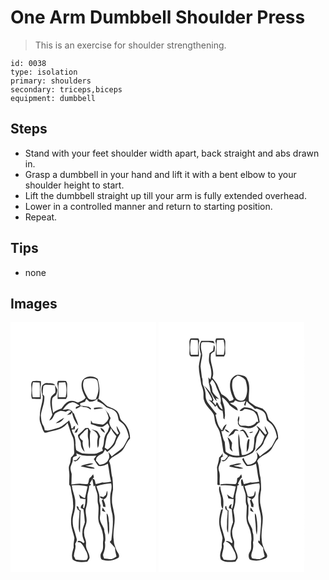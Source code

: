 # One Arm Dumbbell Shoulder Press
> This is an exercise for shoulder strengthening.

``` 
id: 0038 
type: isolation 
primary: shoulders 
secondary: triceps,biceps 
equipment: dumbbell 
``` 

## Steps

 - Stand with your feet shoulder width apart, back straight and abs drawn in.
 - Grasp a dumbbell in your hand and lift it with a bent elbow to your shoulder height to start.
 - Lift the dumbbell straight up till your arm is fully extended overhead.
 - Lower in a controlled manner and return to starting position.
 - Repeat.

## Tips

 - none

## Images

<svg width="175pt" height="400" viewBox="0 0 175 300" xmlns="http://www.w3.org/2000/svg">
  <g fill="#FFF">
    <path d="M0 0h175v300H0V0m85.93 71.03c-2.16 6.72 1.01 13.66 4.2 19.5-2.25 3.05-5.89 4.26-9.13 5.92-2.22-.9-4.44-2.02-6.89-2.11-5.96-.81-9.92 4.92-12.88 9.22-3.72.98-7.2 2.62-10.11 5.19-.91-5.76-2.15-11.69-.88-17.5.95-1.98 3.54-2.45 4.62-4.32.8-1.89 1.37-3.9 1.44-5.96-.55-1.97-1.85-3.6-2.94-5.29.2 2.96 1 6.03.29 8.96-1.98 2-4.78 3.63-5.41 6.59-1.49 6.63.72 13.19 1.97 19.64-.92 2.49-2.5 4.65-3.64 7.04 4.03-.76 4.91-5.44 6.86-8.38 2.08-1.36 4.39-2.41 6.77-3.12 2.19 0 4.3.73 6.46 1.01 1.8-1.52 4.07-2.5 6.09-.58-1.18 1.2-2.44 2.32-3.74 3.39-.32.27-.95.81-1.27 1.08 1.54-.28 3.07-.57 4.62-.81.35-.61 1.06-1.83 1.41-2.44 1.16 5.9 3.49 11.6 7.58 16.1-.81-5.08-3.7-9.48-5.12-14.38-.35-.37-1.04-1.11-1.38-1.48-.9-2.73-3.64-3.3-6.04-4.12-2.05.4-4.12.66-6.2.85 2.92-3.37 5.61-7.99 10.41-8.74 3.84-1.07 6.7 2.27 9.99 3.6-1.55.65-3.09 1.31-4.63 1.97.01.54.04 1.63.06 2.17 1.72-.84 3.43-1.71 5.16-2.54l-.56-.65c1.3.01 2.59.03 3.89.05l-.93.85c3.55-.17 6.96.52 9.68 2.9 2.78-.86-.78-2.29-1.69-3.28-3.37-.1-6.61-1.18-9.99-1.21-.15-.68-.47-2.05-.63-2.73 2-.68 4.03-1.32 6.03-2 .52-1.18 1.04-2.34 1.58-3.5 1.09 1.05 2.2 2.1 3.29 3.16 3.89.6 7.51-.79 10.17-3.64-.04 1.17-.09 2.35-.13 3.52 4.19 1.27 7.59 4.13 10.74 7.04 3.78 1.74 8.66 2.05 11.26 5.72 2.72 2.73 2.57 6.8 3.76 10.22 2 1.95 4.72 3.11 6.29 5.5 3.16 4.18 4.68 9.29 5.64 14.38-2.6 3.9-4.13 8.44-6.92 12.21-4.05 4.24-9.29 7.06-13.63 10.98-1.27-1.85-2.47-3.77-3.98-5.44.55 2.95 1.96 6.11.09 8.92-1.58 4.53-6.36 6.39-10.81 6.54-1.39-1.73-2.8-3.45-4.28-5.1.22-1.08.45-2.15.68-3.22 1.55-2.13 3.67-3.64 6.08-4.64 2.35-.82 3.07-3.36 4.27-5.28.87.95 1.74 1.89 2.62 2.84 2.78-2.4 5.6-4.79 8.03-7.54 1.77-1.88 2.07-4.55 3.16-6.79 1.21-2.94 3.19-5.48 4.48-8.37-1.27-2.9-2.73-5.73-4.43-8.4-.11 3.15 1.11 6.05 2.68 8.71-.51.4-1.53 1.2-2.05 1.6-3.18-4.19-7.84-7.58-9.12-12.94-1.06-2.38.61-4.66 1.26-6.89-.97-1.63-1.82-3.32-2.36-5.14a88.379 88.379 0 0 1-4.49-5.73c2.14 3.26 3.74 6.91 4.5 10.74-1.04 3.52-3.71 6.44-7.06 7.88-4.11-.06-8.16-1.19-12.22-1.77-.62-1.09-1.24-2.18-1.87-3.26-.13 1.53-.2 3.07-.23 4.61 1.85.54 3.71 1.07 5.55 1.66 2.48 1.17 5.25 1.82 8 1.58 2.51-.79 4.44-2.67 6.46-4.26.73 1.3 1.48 2.59 2.25 3.87-.7 2.04-1.37 4.09-2.04 6.14-2.02 2.18-3.19 4.96-4 7.79-.78 4.02-.35 8.35-2.54 12l.72 3c-3.6 1.21-6.76 4.01-10.73 3.72-4.62.01-9.28.29-13.86-.44-2.53-.99-5.01-2.19-7.23-3.74-.62-2.16-.73-4.42-1.05-6.63.26-3.04-.11-6.11-.77-9.09-1.08-3.15-3.4-5.84-3.55-9.31h3.11l.33-.39c.23-1.34.34-2.7.51-4.05-.9.64-1.79 1.29-2.68 1.95l.91.97-2.88.18c.11-3.36-1.53-6.38-2.55-9.48-2.81 2.43-5.68 4.83-8.8 6.86-4.79 2.73-10.28 3.83-15.61 5.01-1.63.39-3.32.3-4.94-.07-.17-2.06-.61-4.1-1.79-5.83-2.28-3.48-2.34-7.8-2.82-11.8.8-7.91 4.94-15.24 4.15-23.35-.48-.48-1.43-1.43-1.9-1.91-.04-2.94.11-5.88.55-8.78-.03-1.52 1.44-2.62 2.81-2.85 3.93-.22 7.84.49 11.77.37-2.55-2.68-6.47-2.11-9.8-2.46-2.36-.3-4.43 1.34-5.93 2.97-1.7 4.23-.7 8.89.69 13.06.07 7.54-3.47 14.54-3.44 22.08-.52 3.61-.61 7.35.98 10.73 1.63 3.5 1.89 7.8 4.7 10.65 3.22.07 6.14-1.64 9.29-2.07 6.9-1.02 14.11-3.65 18.21-9.64 2.27 5.79 3.52 11.94 6.41 17.47 2.03 5.65 1.02 11.78 1.63 17.64.21 2.95-2.15 4.59-3.92 6.49-.59 2.86-.49 5.89-1.77 8.59-1.42 2.81-.64 6-.39 8.98.57 5.01-.19 10.05.05 15.08 1.15 1.06 1.82 2.41 1.84 4 .72 6.38 3.03 12.51 2.74 19.01 1.03 7.16-2.8 13.79-2.37 20.91-.42 6.94 2.76 13.32 3.99 20.01-.37 3.71-1.34 7.37-.85 11.15-1.23 4.77-3.28 9.78-1.16 14.65 5.14 3.78 11.59 3.11 17.56 2.51.89-1.42 2-2.73 2.6-4.31.46-6.03-5.13-10.76-4.2-16.82.68-4.25-2.31-7.95-2.25-12.18-.8-4.29 1.37-8.27 2.43-12.3 1.99-6.75-2.46-13.77.19-20.43 1.21-3.62 1.15-7.46 1.19-11.22-.13-4.66 2.37-8.9 2.19-13.58.59-.34 1.76-1 2.34-1.33-.41-.44-1.24-1.31-1.66-1.75 1.07-1.7 2.09-3.43 3.16-5.13.58 2.84.99 5.71 1.5 8.57.42-.21 1.28-.64 1.7-.86.28 3.15 1.57 6.04 2.49 9.01 1.22 3.95.1 8.13.91 12.13 2.49 8.21-1.49 17.1 2.01 25.16 2.92 6.12 5.09 12.85 4.4 19.71-.71 3.96.57 8.11-.95 11.95-.74 2.06-2.56 3.81-2.24 6.16 0 1.99.45 4.9 2.91 5.16 6.27 2.11 13.02.68 18.63-2.56 2.21-3.26-1.13-6.09-2.32-8.95-1.46-4.12-3.56-8.17-3.41-12.66-1.41-9.56 1.89-19.06 1-28.64-.75-5.21-2.06-10.32-2.97-15.5-.35-5.32.02-10.67 1.15-15.88.05-4.82-.21-9.7-.75-14.5-1.95-6.57-1.14-13.77-4.03-20.08 2.65-4.89 8.25-6.48 12.42-9.7 6.65-3.74 7.46-12.23 12.79-17.22.13-8.05-3.4-16.27-9.79-21.28-2.39-1.79-2.49-4.98-3.47-7.55-1.71-6.04-8.62-7.69-13.71-9.87-3.9-2.67-6.79-6.66-11.16-8.67 2.54-7.89 1.49-16.28-.71-24.11-5.46-4.72-15.48-4.04-18.7 2.99m-59.43-.29c-2.65 2.37-1.15 6.19-1.42 9.26.38 3.98-.8 8.14.76 11.95 3.51.14 7.02.09 10.53.07.19-4.66-.85-9.3-.31-13.96.27-2.47.76-4.94.34-7.43-3.28-.4-6.65-.6-9.9.11m30.4-.2c-.27.97-.55 1.94-.83 2.91 1.81 6.07.31 12.38.48 18.57 3.35.01 6.7.01 10.05.04.54-1.25 1.66-2.4 1.4-3.87-.21-4.41-.13-8.83.01-13.24.25-1.62-.73-2.99-1.35-4.38-3.25-.24-6.51-.41-9.76-.03m43.11 32.3c.08.43.24 1.28.31 1.71 3.59-.7 7.24-.94 10.87-1.31-3.57-1.53-7.48-1.23-11.18-.4m-45.7 18.21c4.3.06 8.1-2.77 10.03-6.48-3.45 1.99-6.89 4.02-10.03 6.48m35.5 5.87c-2.77 2.98-5.69 5.81-8.84 8.39-.31 4.07 3.67 6.72 3.44 10.77-.01 3.72 2.01 6.97 4.6 9.49-1.15-4.42-3.33-8.66-2.19-13.37-1.6-1.49-3.92-2.79-3.84-5.3 1.26-2.63 4.14-3.95 5.64-6.44 1.41-.7 2.5-2.57 4.24-2.31.43 3.77-.69 7.82.44 11.66 1.14 3.83-.43 8.13 1.85 11.65 1.12-6.88-1.07-13.85.95-20.61-.81-1.44-1.84-2.74-2.7-4.15-1.2.08-2.39.15-3.59.22m-12.91 5.61c.9-.08 1.81-.17 2.71-.26.61-1.85 1.35-3.65 1.89-5.51-2.02 1.5-3.85 3.3-4.6 5.77m31.07-5.82c.42 2.93 3.06 4.53 5.24 6.12-.24-3.03-2.23-5.49-5.24-6.12m-10.89 1.64c4.01 1.93 9.11 5.71 7.54 10.79-.92 3.81-.62 7.72-.02 11.55 3.07-3.91.24-9.29 3.16-13.27-.94-2.5-2.16-5.04-4.14-6.89-1.99-1.19-4.34-1.55-6.54-2.18z"/>
    <path d="M88.66 68.64c4.09-1.85 8.92-2.04 13.15-.67 3.49 1.58 3.05 5.84 3.65 9.01.81 5.45-1.13 10.71-3.24 15.63-3.02.13-7.09 1.39-9.14-1.59-3.95-6.57-8.46-14.78-4.42-22.38zM26.97 72.03c2.66.11 5.31.29 7.97.42.73 5.83.48 11.7.18 17.55-2.82 0-5.63 0-8.44-.01-1.2-5.92-1.2-12.08.29-17.96zM57.99 72.47c2.6-.14 5.21-.33 7.82-.47 1.66 5.84 1.78 12.11.31 18.01-2.8-.02-5.61-.01-8.41-.01-.22-5.84-.6-11.72.28-17.53zM120.51 127.1c1.58 3.54 3.74 6.8 6.49 9.54-1.29 3.36-2.03 7.01-4.21 9.96-1.66 2.45-3.98 4.32-6.19 6.24-1.21-.83-2.42-1.66-3.62-2.49.91-4.25 1.35-8.59 2.45-12.79.93-3.87 4.49-6.44 5.08-10.46zM79.04 157.18c7.34 4.25 15.95 2.99 24.03 2.9-1.04 1.38-2.07 2.76-3.1 4.15 1.78 2.75 3.3 5.73 5.56 8.13 3.94.87 7.95-.65 11.3-2.69 1.54 7.19 1.95 14.54 3.85 21.65-3.46.6-6.94 1.57-10.45.84-2.61.85-5.25 1.61-7.94 2.18-1.06-2.44-.37-6.93-4.29-6.31.54-.47 1.62-1.42 2.15-1.9-.24-.9-.72-2.71-.97-3.61-.85 1.02-1.7 2.05-2.54 3.1-3.36 1.5-2.19 5.51-3.74 8.18-2.44 1.15-5.29.07-7.89.06-3.99-.68-7.91.5-11.87.74-.04-4.15.25-8.3.29-12.44-.73-3.03-2.09-6.16-1.1-9.3 1.05-2.85 2.58-5.64 2.47-8.76-.38-2.78 3.04-2.84 4.79-3.88-.13-.76-.41-2.28-.55-3.04m.17 8.22c-.91.08-2.73.22-3.64.3.47.33 1.4.99 1.87 1.32 3.22-.51 5.54-3.44 6.39-6.46-1.73 1.43-3.14 3.18-4.62 4.84m13.88 4.4c-3.04.79-6.33 1.11-8.91 3.07 5.5 1.34 11.08 2.85 16.77 2.91-.14-.28-.42-.85-.56-1.14-3.43-1.19-7.09-1.6-10.61-2.43 3.31-.49 6.62-1.13 9.74-2.39-2.08-.96-4.32-.56-6.43-.02zM103.18 196.66c5.68-1.81 11.59-2.96 17.55-3.3 1.33 4.27.05 8.57-.85 12.78-.82 8.41.32 16.84 2.5 24.98 1.31 10.04-.24 20.24-1.36 30.25-.65.7-1.28 1.43-1.89 2.18 2.04 2.49 4.41 4.72 6.37 7.3-.23 3.52 1.14 6.79 1.7 10.19-1.78 1.44-3.87 2.51-6.06 3.19-2.93.07-5.81-.57-8.73-.75-.71-1.87-1.95-3.95-.9-5.92 1.73-4.19 2.52-8.8 1.74-13.3 1.11-3.14.47-6.46.37-9.69-.65-2.03-1.26-4.09-1.19-6.24-1.82-5.01-6.1-9.55-5.03-15.24.81-4.36.06-8.78.68-13.15-.67-2.65-1.96-5.3-1.37-8.09.56-5.33-2.14-10.2-3.53-15.19m12.68 5.45c-.52 1.69-.95 3.42-1.36 5.15-1.05.81-2.1 1.64-3.14 2.47-.99-.21-2.98-.64-3.98-.86-.22 2.23 2.28 2.72 3.89 3.2-.59.66-1.21 1.3-1.72 2.03.73 2.36 1.47 4.73 1.54 7.24.94.19 1.88.37 2.83.54.34-3.35-1.38-6.27-2.49-9.29 4.43-1.45 5.87-6.39 4.43-10.48m-5.28 20.27l-.84 3.71c1.39.6 2.8 1.18 4.24 1.7a32.58 32.58 0 0 0-3.4-5.41m4.85 6.96c-.23 5.62 1.11 11.14 1.21 16.75.05 2.97.27 5.96.98 8.86 1.49-4.64.66-9.66.67-14.45-.83-3.71-.14-8.19-2.86-11.16zM73.63 195.73c6.33-.29 12.73-.19 18.91 1.37-.93 4.7-2.23 9.31-3.14 14.02-2.8-.98-5.13-2.76-7.27-4.75.48 1.63.98 3.25 1.49 4.87 2.14.3 4.28.66 6.42.99-.11 3.68-.36 7.44-1.71 10.91l-1.13-.36c-.13-1.62.27-3.21.35-4.82-1.86 1.06-3.69 2.73-3.1 5.11.62.25 1.87.77 2.49 1.02l.64.51c.81 5.09 1.27 10.24 1.63 15.37-1.01 4-3.22 7.75-2.84 12.02-.68 4.16.96 8.07 2.47 11.84-.32.32-.95.98-1.27 1.3-2.04-1.46-5.03-4.35-7.29-1.53.82.16 2.46.47 3.28.63 3.72 2.92 5.43 7.42 7.63 11.45 1.28 3.1 2.8 7.09-.09 9.79-4.33.15-8.67-.02-12.96-.69-.68-1.35-1.35-2.7-2.04-4.04-.15-5.04 3.15-9.71 1.48-14.75 1.03-1.71 2.32-3.61 1.92-5.71-1.3-4.97-2.65-9.93-4.22-14.82-1.01-5.03-.87-10.38.64-15.3a46.375 46.375 0 0 0 1.67-17.06c-.81-5.9-3.49-11.39-3.96-17.37m5.62 25.33c.49 1.32 1.01 2.63 1.56 3.94.5.3 1.51.91 2.01 1.22.09 4.6-.8 9.21-.83 13.83 0 4.18-.82 8.72 1.37 12.55.59-8.95.02-17.94.89-26.87-.51-.26-1.53-.79-2.04-1.05-.72-1.65-.24-4.43-2.96-3.62z"/>
  </g>
  <g fill="#333">
    <path d="M85.93 71.03c3.22-7.03 13.24-7.71 18.7-2.99 2.2 7.83 3.25 16.22.71 24.11 4.37 2.01 7.26 6 11.16 8.67 5.09 2.18 12 3.83 13.71 9.87.98 2.57 1.08 5.76 3.47 7.55 6.39 5.01 9.92 13.23 9.79 21.28-5.33 4.99-6.14 13.48-12.79 17.22-4.17 3.22-9.77 4.81-12.42 9.7 2.89 6.31 2.08 13.51 4.03 20.08.54 4.8.8 9.68.75 14.5-1.13 5.21-1.5 10.56-1.15 15.88.91 5.18 2.22 10.29 2.97 15.5.89 9.58-2.41 19.08-1 28.64-.15 4.49 1.95 8.54 3.41 12.66 1.19 2.86 4.53 5.69 2.32 8.95-5.61 3.24-12.36 4.67-18.63 2.56-2.46-.26-2.91-3.17-2.91-5.16-.32-2.35 1.5-4.1 2.24-6.16 1.52-3.84.24-7.99.95-11.95.69-6.86-1.48-13.59-4.4-19.71-3.5-8.06.48-16.95-2.01-25.16-.81-4 .31-8.18-.91-12.13-.92-2.97-2.21-5.86-2.49-9.01-.42.22-1.28.65-1.7.86-.51-2.86-.92-5.73-1.5-8.57-1.07 1.7-2.09 3.43-3.16 5.13.42.44 1.25 1.31 1.66 1.75-.58.33-1.75.99-2.34 1.33.18 4.68-2.32 8.92-2.19 13.58-.04 3.76.02 7.6-1.19 11.22-2.65 6.66 1.8 13.68-.19 20.43-1.06 4.03-3.23 8.01-2.43 12.3-.06 4.23 2.93 7.93 2.25 12.18-.93 6.06 4.66 10.79 4.2 16.82-.6 1.58-1.71 2.89-2.6 4.31-5.97.6-12.42 1.27-17.56-2.51-2.12-4.87-.07-9.88 1.16-14.65-.49-3.78.48-7.44.85-11.15-1.23-6.69-4.41-13.07-3.99-20.01-.43-7.12 3.4-13.75 2.37-20.91.29-6.5-2.02-12.63-2.74-19.01-.02-1.59-.69-2.94-1.84-4-.24-5.03.52-10.07-.05-15.08-.25-2.98-1.03-6.17.39-8.98 1.28-2.7 1.18-5.73 1.77-8.59 1.77-1.9 4.13-3.54 3.92-6.49-.61-5.86.4-11.99-1.63-17.64-2.89-5.53-4.14-11.68-6.41-17.47-4.1 5.99-11.31 8.62-18.21 9.64-3.15.43-6.07 2.14-9.29 2.07-2.81-2.85-3.07-7.15-4.7-10.65-1.59-3.38-1.5-7.12-.98-10.73-.03-7.54 3.51-14.54 3.44-22.08-1.39-4.17-2.39-8.83-.69-13.06 1.5-1.63 3.57-3.27 5.93-2.97 3.33.35 7.25-.22 9.8 2.46-3.93.12-7.84-.59-11.77-.37-1.37.23-2.84 1.33-2.81 2.85-.44 2.9-.59 5.84-.55 8.78.47.48 1.42 1.43 1.9 1.91.79 8.11-3.35 15.44-4.15 23.35.48 4 .54 8.32 2.82 11.8 1.18 1.73 1.62 3.77 1.79 5.83 1.62.37 3.31.46 4.94.07 5.33-1.18 10.82-2.28 15.61-5.01 3.12-2.03 5.99-4.43 8.8-6.86 1.02 3.1 2.66 6.12 2.55 9.48l2.88-.18-.91-.97c.89-.66 1.78-1.31 2.68-1.95-.17 1.35-.28 2.71-.51 4.05l-.33.39h-3.11c.15 3.47 2.47 6.16 3.55 9.31.66 2.98 1.03 6.05.77 9.09.32 2.21.43 4.47 1.05 6.63 2.22 1.55 4.7 2.75 7.23 3.74 4.58.73 9.24.45 13.86.44 3.97.29 7.13-2.51 10.73-3.72l-.72-3c2.19-3.65 1.76-7.98 2.54-12 .81-2.83 1.98-5.61 4-7.79.67-2.05 1.34-4.1 2.04-6.14-.77-1.28-1.52-2.57-2.25-3.87-2.02 1.59-3.95 3.47-6.46 4.26-2.75.24-5.52-.41-8-1.58-1.84-.59-3.7-1.12-5.55-1.66.03-1.54.1-3.08.23-4.61.63 1.08 1.25 2.17 1.87 3.26 4.06.58 8.11 1.71 12.22 1.77 3.35-1.44 6.02-4.36 7.06-7.88-.76-3.83-2.36-7.48-4.5-10.74 1.42 1.97 2.91 3.88 4.49 5.73.54 1.82 1.39 3.51 2.36 5.14-.65 2.23-2.32 4.51-1.26 6.89 1.28 5.36 5.94 8.75 9.12 12.94.52-.4 1.54-1.2 2.05-1.6-1.57-2.66-2.79-5.56-2.68-8.71 1.7 2.67 3.16 5.5 4.43 8.4-1.29 2.89-3.27 5.43-4.48 8.37-1.09 2.24-1.39 4.91-3.16 6.79-2.43 2.75-5.25 5.14-8.03 7.54-.88-.95-1.75-1.89-2.62-2.84-1.2 1.92-1.92 4.46-4.27 5.28-2.41 1-4.53 2.51-6.08 4.64-.23 1.07-.46 2.14-.68 3.22 1.48 1.65 2.89 3.37 4.28 5.1 4.45-.15 9.23-2.01 10.81-6.54 1.87-2.81.46-5.97-.09-8.92 1.51 1.67 2.71 3.59 3.98 5.44 4.34-3.92 9.58-6.74 13.63-10.98 2.79-3.77 4.32-8.31 6.92-12.21-.96-5.09-2.48-10.2-5.64-14.38-1.57-2.39-4.29-3.55-6.29-5.5-1.19-3.42-1.04-7.49-3.76-10.22-2.6-3.67-7.48-3.98-11.26-5.72-3.15-2.91-6.55-5.77-10.74-7.04.04-1.17.09-2.35.13-3.52-2.66 2.85-6.28 4.24-10.17 3.64-1.09-1.06-2.2-2.11-3.29-3.16-.54 1.16-1.06 2.32-1.58 3.5-2 .68-4.03 1.32-6.03 2 .16.68.48 2.05.63 2.73 3.38.03 6.62 1.11 9.99 1.21.91.99 4.47 2.42 1.69 3.28-2.72-2.38-6.13-3.07-9.68-2.9l.93-.85c-1.3-.02-2.59-.04-3.89-.05l.56.65c-1.73.83-3.44 1.7-5.16 2.54-.02-.54-.05-1.63-.06-2.17 1.54-.66 3.08-1.32 4.63-1.97-3.29-1.33-6.15-4.67-9.99-3.6-4.8.75-7.49 5.37-10.41 8.74 2.08-.19 4.15-.45 6.2-.85 2.4.82 5.14 1.39 6.04 4.12.34.37 1.03 1.11 1.38 1.48 1.42 4.9 4.31 9.3 5.12 14.38-4.09-4.5-6.42-10.2-7.58-16.1-.35.61-1.06 1.83-1.41 2.44-1.55.24-3.08.53-4.62.81.32-.27.95-.81 1.27-1.08 1.3-1.07 2.56-2.19 3.74-3.39-2.02-1.92-4.29-.94-6.09.58-2.16-.28-4.27-1.01-6.46-1.01-2.38.71-4.69 1.76-6.77 3.12-1.95 2.94-2.83 7.62-6.86 8.38 1.14-2.39 2.72-4.55 3.64-7.04-1.25-6.45-3.46-13.01-1.97-19.64.63-2.96 3.43-4.59 5.41-6.59.71-2.93-.09-6-.29-8.96 1.09 1.69 2.39 3.32 2.94 5.29-.07 2.06-.64 4.07-1.44 5.96-1.08 1.87-3.67 2.34-4.62 4.32-1.27 5.81-.03 11.74.88 17.5 2.91-2.57 6.39-4.21 10.11-5.19 2.96-4.3 6.92-10.03 12.88-9.22 2.45.09 4.67 1.21 6.89 2.11 3.24-1.66 6.88-2.87 9.13-5.92-3.19-5.84-6.36-12.78-4.2-19.5m2.73-2.39c-4.04 7.6.47 15.81 4.42 22.38 2.05 2.98 6.12 1.72 9.14 1.59 2.11-4.92 4.05-10.18 3.24-15.63-.6-3.17-.16-7.43-3.65-9.01-4.23-1.37-9.06-1.18-13.15.67m31.85 58.46c-.59 4.02-4.15 6.59-5.08 10.46-1.1 4.2-1.54 8.54-2.45 12.79 1.2.83 2.41 1.66 3.62 2.49 2.21-1.92 4.53-3.79 6.19-6.24 2.18-2.95 2.92-6.6 4.21-9.96-2.75-2.74-4.91-6-6.49-9.54m-41.47 30.08c.14.76.42 2.28.55 3.04-1.75 1.04-5.17 1.1-4.79 3.88.11 3.12-1.42 5.91-2.47 8.76-.99 3.14.37 6.27 1.1 9.3-.04 4.14-.33 8.29-.29 12.44 3.96-.24 7.88-1.42 11.87-.74 2.6.01 5.45 1.09 7.89-.06 1.55-2.67.38-6.68 3.74-8.18.84-1.05 1.69-2.08 2.54-3.1.25.9.73 2.71.97 3.61-.53.48-1.61 1.43-2.15 1.9 3.92-.62 3.23 3.87 4.29 6.31 2.69-.57 5.33-1.33 7.94-2.18 3.51.73 6.99-.24 10.45-.84-1.9-7.11-2.31-14.46-3.85-21.65-3.35 2.04-7.36 3.56-11.3 2.69-2.26-2.4-3.78-5.38-5.56-8.13 1.03-1.39 2.06-2.77 3.1-4.15-8.08.09-16.69 1.35-24.03-2.9m24.14 39.48c1.39 4.99 4.09 9.86 3.53 15.19-.59 2.79.7 5.44 1.37 8.09-.62 4.37.13 8.79-.68 13.15-1.07 5.69 3.21 10.23 5.03 15.24-.07 2.15.54 4.21 1.19 6.24.1 3.23.74 6.55-.37 9.69.78 4.5-.01 9.11-1.74 13.3-1.05 1.97.19 4.05.9 5.92 2.92.18 5.8.82 8.73.75 2.19-.68 4.28-1.75 6.06-3.19-.56-3.4-1.93-6.67-1.7-10.19-1.96-2.58-4.33-4.81-6.37-7.3.61-.75 1.24-1.48 1.89-2.18 1.12-10.01 2.67-20.21 1.36-30.25-2.18-8.14-3.32-16.57-2.5-24.98.9-4.21 2.18-8.51.85-12.78-5.96.34-11.87 1.49-17.55 3.3m-29.55-.93c.47 5.98 3.15 11.47 3.96 17.37.51 5.72-.06 11.55-1.67 17.06-1.51 4.92-1.65 10.27-.64 15.3 1.57 4.89 2.92 9.85 4.22 14.82.4 2.1-.89 4-1.92 5.71 1.67 5.04-1.63 9.71-1.48 14.75.69 1.34 1.36 2.69 2.04 4.04 4.29.67 8.63.84 12.96.69 2.89-2.7 1.37-6.69.09-9.79-2.2-4.03-3.91-8.53-7.63-11.45-.82-.16-2.46-.47-3.28-.63 2.26-2.82 5.25.07 7.29 1.53.32-.32.95-.98 1.27-1.3-1.51-3.77-3.15-7.68-2.47-11.84-.38-4.27 1.83-8.02 2.84-12.02-.36-5.13-.82-10.28-1.63-15.37l-.64-.51c-.62-.25-1.87-.77-2.49-1.02-.59-2.38 1.24-4.05 3.1-5.11-.08 1.61-.48 3.2-.35 4.82l1.13.36c1.35-3.47 1.6-7.23 1.71-10.91-2.14-.33-4.28-.69-6.42-.99-.51-1.62-1.01-3.24-1.49-4.87 2.14 1.99 4.47 3.77 7.27 4.75.91-4.71 2.21-9.32 3.14-14.02-6.18-1.56-12.58-1.66-18.91-1.37z"/>
    <path d="M26.5 70.74c3.25-.71 6.62-.51 9.9-.11.42 2.49-.07 4.96-.34 7.43-.54 4.66.5 9.3.31 13.96-3.51.02-7.02.07-10.53-.07-1.56-3.81-.38-7.97-.76-11.95.27-3.07-1.23-6.89 1.42-9.26m.47 1.29c-1.49 5.88-1.49 12.04-.29 17.96 2.81.01 5.62.01 8.44.01.3-5.85.55-11.72-.18-17.55-2.66-.13-5.31-.31-7.97-.42zM56.9 70.54c3.25-.38 6.51-.21 9.76.03.62 1.39 1.6 2.76 1.35 4.38-.14 4.41-.22 8.83-.01 13.24.26 1.47-.86 2.62-1.4 3.87-3.35-.03-6.7-.03-10.05-.04-.17-6.19 1.33-12.5-.48-18.57.28-.97.56-1.94.83-2.91m1.09 1.93c-.88 5.81-.5 11.69-.28 17.53 2.8 0 5.61-.01 8.41.01 1.47-5.9 1.35-12.17-.31-18.01-2.61.14-5.22.33-7.82.47zM100.01 102.84c3.7-.83 7.61-1.13 11.18.4-3.63.37-7.28.61-10.87 1.31-.07-.43-.23-1.28-.31-1.71zM54.31 121.05c3.14-2.46 6.58-4.49 10.03-6.48-1.93 3.71-5.73 6.54-10.03 6.48zM89.81 126.92c1.2-.07 2.39-.14 3.59-.22.86 1.41 1.89 2.71 2.7 4.15-2.02 6.76.17 13.73-.95 20.61-2.28-3.52-.71-7.82-1.85-11.65-1.13-3.84-.01-7.89-.44-11.66-1.74-.26-2.83 1.61-4.24 2.31-1.5 2.49-4.38 3.81-5.64 6.44-.08 2.51 2.24 3.81 3.84 5.3-1.14 4.71 1.04 8.95 2.19 13.37-2.59-2.52-4.61-5.77-4.6-9.49.23-4.05-3.75-6.7-3.44-10.77 3.15-2.58 6.07-5.41 8.84-8.39zM76.9 132.53c.75-2.47 2.58-4.27 4.6-5.77-.54 1.86-1.28 3.66-1.89 5.51-.9.09-1.81.18-2.71.26zM107.97 126.71c3.01.63 5 3.09 5.24 6.12-2.18-1.59-4.82-3.19-5.24-6.12zM97.08 128.35c2.2.63 4.55.99 6.54 2.18 1.98 1.85 3.2 4.39 4.14 6.89-2.92 3.98-.09 9.36-3.16 13.27-.6-3.83-.9-7.74.02-11.55 1.57-5.08-3.53-8.86-7.54-10.79zM79.21 165.4c1.48-1.66 2.89-3.41 4.62-4.84-.85 3.02-3.17 5.95-6.39 6.46-.47-.33-1.4-.99-1.87-1.32.91-.08 2.73-.22 3.64-.3zM93.09 169.8c2.11-.54 4.35-.94 6.43.02-3.12 1.26-6.43 1.9-9.74 2.39 3.52.83 7.18 1.24 10.61 2.43.14.29.42.86.56 1.14-5.69-.06-11.27-1.57-16.77-2.91 2.58-1.96 5.87-2.28 8.91-3.07zM115.86 202.11c1.44 4.09 0 9.03-4.43 10.48 1.11 3.02 2.83 5.94 2.49 9.29-.95-.17-1.89-.35-2.83-.54-.07-2.51-.81-4.88-1.54-7.24.51-.73 1.13-1.37 1.72-2.03-1.61-.48-4.11-.97-3.89-3.2 1 .22 2.99.65 3.98.86 1.04-.83 2.09-1.66 3.14-2.47.41-1.73.84-3.46 1.36-5.15zM79.25 221.06c2.72-.81 2.24 1.97 2.96 3.62.51.26 1.53.79 2.04 1.05-.87 8.93-.3 17.92-.89 26.87-2.19-3.83-1.37-8.37-1.37-12.55.03-4.62.92-9.23.83-13.83-.5-.31-1.51-.92-2.01-1.22-.55-1.31-1.07-2.62-1.56-3.94zM110.58 222.38a32.58 32.58 0 0 1 3.4 5.41c-1.44-.52-2.85-1.1-4.24-1.7l.84-3.71zM115.43 229.34c2.72 2.97 2.03 7.45 2.86 11.16-.01 4.79.82 9.81-.67 14.45-.71-2.9-.93-5.89-.98-8.86-.1-5.61-1.44-11.13-1.21-16.75z"/>
  </g>
</svg>

<svg width="175pt" height="400" viewBox="0 0 175 300" xmlns="http://www.w3.org/2000/svg">
  <g fill="#FFF">
    <path d="M0 0h175v300H0V0m38.26 19.58c-.6 1.37-1.53 2.71-1.27 4.29.15 4.76.19 9.53.01 14.3.06 1.44 1.28 3.17 2.93 2.86 2.82.11 5.63.01 8.44-.09.14-6.19-1.45-12.51.47-18.56-.31-.95-.63-1.9-.95-2.85-3.21-.33-6.42-.18-9.63.05m30.63-.01c-.26.97-.53 1.95-.79 2.93 1.92 6.05.24 12.35.47 18.52 3.32.01 6.64.01 9.96.05.51-.96 1.08-1.9 1.46-2.92-.19-4.71-.18-9.43.02-14.14.27-1.66-.76-3.03-1.42-4.44-3.23-.22-6.47-.37-9.7 0M51.28 22.4c-3.18 4.77-2.21 10.57-.53 15.67-.54 5.04-2.18 9.91-2.5 14.98-.05 7.23 1.94 14.23 2.9 21.34.92 2.9 2.18 5.73 2.46 8.8.63 3.7-.44 7.6 1.14 11.13 1.93 6.74 8.49 10.55 11.5 16.66.93 3.26.84 6.72 1.96 9.93 1.37 4.18 4.56 7.55 5.37 11.94 2.15 6.85 2.83 13.97 3.89 21.03.16 3.1 3.11 4.71 5.53 5.99-.03.36-.1 1.06-.14 1.42-1.2 1.38-2.38 2.78-3.58 4.16-.93.07-2.78.19-3.71.26 2.91 3.15 6.53-1.16 7.85-3.83.56-.39 1.14-.77 1.72-1.14 9.13 3.53 19.43.86 27.54-4.01 1.28-1.37 2.22-3.01 3.26-4.56-.24-3.79.97-7.44 1.29-11.18 0-4.3 3.17-7.59 4.09-11.66 1.74 2.55 3.54 5.07 5.7 7.29-1.29 3.38-2.01 7.06-4.22 10.01-2.02 3.03-5.62 4.88-6.52 8.64 3.34-2.8 7.13-5.49 9.27-9.37 1.32-4.68 4.06-8.72 6.21-13.01-1.26-2.86-2.75-5.64-4.39-8.3-.1 3.12 1.14 6 2.69 8.64-.52.41-1.56 1.25-2.08 1.66-3.47-3.67-6.14-8.4-10.71-10.81.82 1.48 1.71 2.93 2.64 4.35-1.07 3.68-4.03 6.46-4.98 10.16-.32 4.84-.19 9.91-1.72 14.53-3.28 3.71-8.24 6.37-13.27 6.33-.82-2.36-.48-4.95-1.24-7.33-1.88-6.03-.63-12.52-2.86-18.49-.71 8.83.15 17.67 1.15 26.46-5.96.5-12.14-.98-16.66-5.03-.39-3.82-.52-7.68-1.02-11.48-2.4-3.94-2.86-8.57-4.01-12.94.56.04 1.67.11 2.23.14 1.41-2.74 2.96-5.42 4.14-8.27-2.86.84-4.04 3.67-5.29 6.08l1.46.57c-1.23-.01-2.46-.03-3.69-.05l.92-.35c-4.5-4.73-5.29-11.44-6.84-17.49l1.49-1.29c-3.55-3.67-6.34-7.95-9.54-11.9-2.37-2.81-3.91-6.38-3.75-10.1.06-3.96-1.08-7.78-2.44-11.46-2.03-3.16-.49-7.06-2.07-10.37-.39-4.39-1.23-8.73-1.64-13.12.14-4.49 1.57-8.81 2.05-13.24-.05-4-2.05-7.77-1.5-11.82.07-1.5.05-4.21 2.19-4.12 4.81-.16 9.87-.42 14.31 1.74-.57-1.02-1.13-2.05-1.7-3.08-4.78-.21-9.57-.45-14.35-.11m15.05 4.94c-.44 2.16-.58 4.36-.95 6.52-1.31 1.26-2.86 2.23-4.3 3.32-.61 4.22-1.41 8.69.12 12.81 1.87 6.06 3.26 12.68.69 18.76-.54-.62-1.62-1.86-2.15-2.48.12 2.09.3 4.17.45 6.25 1.22 3.87 1.55 7.95 2.44 11.91 2.57 3.28 3.73 7.64 7.21 10.17l-1.2-3.48c1 .26 2.98.78 3.97 1.04-2.79-2.74-6.24-5.02-7.92-8.68-.49-3.61-.72-7.48-3.16-10.42.9-1.39 1.72-2.82 2.61-4.2 2.8 2.61 4.35 6.14 5.41 9.75 2.55 5.82 6.17 11.89 4.72 18.51 1.18 2.44 1.98 5.03 2.49 7.69-3.16-1.56-4.59-4.78-5.91-7.83l-1.33-1.01c-.35 1.31-.72 2.62-1.14 3.91-.94-1.8-2.21-3.38-3.75-4.69.27-.38.81-1.12 1.08-1.49l.16-.61c-.98-3.55-2.56-6.93-4.72-9.91-2.01-2.51-4.19-4.88-6.58-7.03 3.3 5.28 6.97 10.38 9.51 16.1-.16.73-.36 1.45-.61 2.16-.87-.39-2.6-1.16-3.46-1.55 2.51 2.9 5.73 5.15 7.73 8.49.73-.6 1.46-1.21 2.18-1.83.88 3.27 3.33 6.08 6.78 6.64.65 3.04 1.07 6.13 1 9.25.49.43.97.86 1.47 1.3.01-.74.03-1.47.05-2.21.92-2.71.17-5.52.09-8.29.38-5.66-3.17-10.56-3.2-16.22 3.92 2.3 6.72 5.83 9.16 9.57 3.03 2.27 6.05 5.23 9.7 6.3-.17-5.19-6.39-5.82-9.32-9.03 1.46-.25 2.93-.48 4.4-.7.65-.78 1.31-1.56 1.97-2.33 3.72 2.49 8.18 2 12.21.58-.09 1.84-3.33 5.15-.14 5.68.67-1.74 1.06-3.58 1.52-5.38 2.74 3.61 6.85 5.76 9.8 9.18.62-.06 1.87-.19 2.49-.26 2.77 1.24 6.09 1.68 8.21 4.03 3.03 2.56 2.73 6.83 3.96 10.28 1.99 1.95 4.72 3.12 6.29 5.51 3.16 4.18 4.71 9.28 5.65 14.36-2.4 3.78-4.03 7.99-6.48 11.74-4.03 4.58-9.58 7.42-14.06 11.51-1.28-1.85-2.51-3.73-4.01-5.4.58 2.92 2.02 6.05.13 8.83-1.57 4.59-6.42 6.45-10.91 6.6-2.17-2.39-3.85-5.11-4.71-8.23-.42.35-1.27 1.04-1.7 1.39 1.24 3.01 3.22 5.72 5.3 8.2 4 .68 7.91-.72 11.3-2.75 1.51 7.19 1.93 14.55 3.84 21.67-3.47.59-6.96 1.58-10.5.86-2.63.86-5.29 1.61-8.02 2.11-.53-2.04-1.03-4.1-1.72-6.09-.35.23-1.03.68-1.37.91-.73 2.5.32 5.1.59 7.61.44-.2 1.32-.61 1.76-.82.32 4.55 3.13 8.51 3.1 13.11.07 3.71-.46 7.62 1.18 11.09.38 7.55-1.86 15.52 1.39 22.71 2.82 5.89 4.76 12.41 4.17 19-.82 4.53.87 9.57-1.78 13.71-1.83 2.62-2.05 6.42-.12 9.05 6.56 2.67 14.13 1.56 20.17-1.94 2.42-3.62-1.74-6.58-2.7-9.87-1.24-3.9-3.36-7.63-3.06-11.86-1.27-9.33 1.75-18.58 1.1-27.93-.71-5.42-2.08-10.73-3.05-16.1-.33-5.32 0-10.66 1.18-15.85.02-4.85-.23-9.75-.76-14.56-2-6.55-1.11-13.73-4.03-20 3.93-6.87 13.24-7.87 17.41-14.56 2.52-4.22 4.28-8.92 7.82-12.44.06-8.02-3.4-16.24-9.81-21.21-2.56-1.96-2.52-5.46-3.69-8.21-.86-2.69-3.2-4.43-5.1-6.37-2.9-.82-5.69-2-8.55-2.94-2.51-2.16-5.59-3.57-7.93-5.93-1.16-8.61 2.56-17.8-1.88-25.92-1.11-4.28-5.65-5.19-9.41-5.64-4.29-1.35-7.9 2.48-10.19 5.62-2.98 7.65-.17 15.96 3.09 23.04-.69 2.18-3.02 2.35-4.91 2.83-2.28-3.79-5.79-6.46-9.69-8.43-1.61-3.19-3.11-6.43-4.28-9.81-1.2-3.83-4.26-6.63-6.64-9.74 3.53-8.82-3.35-17.71-1.86-26.73-.32-2.86 2.65-3.79 4.53-5.12.22-2.53 1.01-5.42-.82-7.58m30.92 78.76c2.48 1.33 4.1-.54 5.8-2.01 3.59.06 7.13 1.06 10.39 2.5 4.39 2.79 5.78 8.31 6.11 13.19-.47-.14-1.41-.41-1.88-.55-2.57 4.16-7.84 6.27-12.58 5.06-2.74-.9-6.94 1.28-8.46-2.03-1.76-3.12 1.78-6.73-.6-9.74-.44 2.19-1.71 4.48-.81 6.73-.02.68-.06 2.04-.07 2.72.95 1.2 1.44 3.2 3.21 3.41 2.87.53 5.71 1.23 8.58 1.76 4.63.54 9-1.77 11.72-5.43.9-.54 1.79-1.08 2.68-1.62-.46-4.24-1.57-8.36-3-12.36-2.49-1.44-4.91-3-7.38-4.48-2.67-.61-5.41-1.02-8.15-1.19-2.24.68-4.09 2.26-5.56 4.04m-18.06 22.39c1.27 2.24 3.49 3.77 6.06 3.96-1.67-1.76-3.38-3.94-6.06-3.96m11.39-.06c-2.45 2.83-5.21 5.46-7.05 8.76 2.16-.97 4.2-2.17 6.27-3.31.76-1.25 1.52-2.5 2.29-3.74.97.07 2.91.22 3.88.3-1.16-2.04-3.35-2.08-5.39-2.01m6.37 2.21c1.43-.02 2.85-.04 4.28-.09 2.19 2.31 3.48 5.22 4.99 7.97.51-.12 1.53-.35 2.03-.47-2.34-3.22-3.12-8.07-7.3-9.51-1.44.47-2.71 1.33-4 2.1m11.63 1.46c1.81 1.43 3.5.83 4.86-.83-1.63.21-3.25.49-4.86.83m-25.87 5.93c1.03 3.99 2.84 7.8 2.6 12.05-.26 2.48 2.02 3.91 3.57 5.44-.41-1.53-.88-3.04-1.38-4.55.2-2.06.41-4.11.68-6.15-1.41-2.57-2.85-5.27-5.47-6.79m24.89 2.22c-2.39 4.82-1.59 10.33-2.03 15.51 3.9-4.13 2.46-9.99 3.67-15.04-.41-.12-1.23-.35-1.64-.47m-35 22.17c-.24 3.99-1.46 7.74-2.55 11.52.72 6.93.55 13.86.46 20.81l.59.43c.43.07 1.27.21 1.69.28l.84.01c-1.34-5.78.97-11.83-1.32-17.42-1.93-5.46 3.83-9.94 2.2-15.37 1.5-.96 3.04-1.86 4.59-2.74-.56.24-1.69.71-2.25.94 0-.99 0-2.97.01-3.97-.8 2.29-2.7 3.78-4.26 5.51m16.49 8.35c-1.48.56-3.83.27-4.21 2.26 2.7.89 5.54 1.24 8.32 1.83 2.78.51 5.7 1.45 8.46.26-3.87-1.38-7.93-2-11.91-2.93 3.29-.5 6.58-1.12 9.69-2.34-3.41-1.5-6.95.37-10.35.92m7.59 15.09c-.56.31-1.68.94-2.23 1.25-.66 2.36.01 5.6-2.26 7.2-6.06-.15-12.15-1.26-18.13.34l.26 1.16c6.11-.57 12.27-.14 18.25 1.25-.93 4.72-2.24 9.35-3.16 14.08-2.78-.96-5.1-2.72-7.25-4.68.48 1.6.99 3.19 1.51 4.78 2.14.28 4.26.65 6.39.98-.14 3.87-.34 7.86-1.99 11.44-1.87-1.43-.54-3.76-.39-5.62-2.09.94-3.75 2.69-3.29 5.16 1.11.39 2.23.75 3.36 1.07.37 5.25 1.22 10.46 1.51 15.72-2.44 6.46-4.49 13.84-1.63 20.53.35 1.47 1.8 3.22.35 4.6-2.42-1.15-4.83-3.82-7.63-2.07 6.28 1.64 8.44 8.09 11.13 13.23.93 2.84 2.71 6.82-.42 8.96-4.3.72-8.68.12-12.97-.46-.66-1.35-1.32-2.69-2-4.02-.21-5.06 3.2-9.74 1.44-14.79 1.08-1.7 2.39-3.62 1.94-5.75-1.3-4.92-2.62-9.84-4.2-14.68-1.89-7.18.44-14.33 1.94-21.31-.85.24-2.55.7-3.4.94h1.2c-2.14 7.06-3.28 14.68-1.39 21.94.85 3.98 2.42 7.8 3.08 11.82-.33 3.72-1.36 7.38-.85 11.16-1.18 4.79-3.31 9.79-1.15 14.67 5.13 3.76 11.55 3.07 17.5 2.5.88-1.36 1.9-2.63 2.58-4.1.44-4.49-2.46-8.23-3.73-12.33-1.35-2.88.42-6.12-.79-9.02-1.4-3.7-2.25-7.66-1.98-11.63.72-3.78 2.52-7.28 3.02-11.1.12-4.51-.78-8.96-1.56-13.37 1.53-4.74 2.69-9.63 2.43-14.65-.38-5.07 2.33-9.67 2.24-14.72.78-.42 1.55-.83 2.33-1.25-.41-.4-1.23-1.21-1.64-1.62 1.62-2.52 2.42-5.69 4.91-7.55-.21-.86-.64-2.57-.85-3.42a90.87 90.87 0 0 0-2.48 3.36M73.1 197.15c-1.64 3.57.43 7.71 1.07 11.4 1.65 5.09-.68 11.14 2.81 15.59.94-2.97.75-6.11.73-9.18-.18-6.19-3.42-11.78-3.76-17.95-.22.03-.64.1-.85.14m7.65 27.83c.52.31 1.56.93 2.07 1.24.13 4.58-.82 9.17-.74 13.77.21 4.2-1 8.73 1.26 12.59.49-8.96.26-17.94.57-26.91-.46-.23-1.36-.7-1.81-.94-.37-1.46-.71-2.92-1.02-4.39-2.22 1.08-1.07 2.97-.33 4.64z"/>
    <path d="M38.94 21.03c2.67.1 5.34.28 8.02.41.69 5.83.48 11.72.19 17.56-2.82-.01-5.64-.01-8.46.03-1.32-5.93-1.16-12.1.25-18zM69.93 21.46c2.63-.15 5.27-.33 7.9-.46 1.68 5.86 1.76 12.14.31 18.05-2.82-.07-5.64-.06-8.46-.05-.19-5.85-.51-11.72.25-17.54zM88.72 70.13c.91-2.96 3.72-4.63 6.14-6.24 3.52.96 7.18 2.43 9.31 5.57 2.06 6.05 2.93 12.75.94 18.95-.71 1.9-1.45 4.02-3.33 5.08-2.3 1.2-5.17.67-7.28-.68-3.18-2.41-3.98-6.55-5.14-10.13-1.33-4.04-1.48-8.4-.64-12.55zM103.15 196.65c5.69-1.82 11.59-2.99 17.56-3.32 1.57 4.59-.19 9.16-.94 13.69-.24 6.88-.12 13.86 1.85 20.52 3.13 11.69-.31 23.76-.19 35.57l-1.61-1.48c-.08.57-.25 1.73-.33 2.31 1.94 2.35 4.17 4.47 6.03 6.9-.22 3.53 1.1 6.81 1.77 10.2-1.85 1.4-3.93 2.54-6.15 3.23-3.07.12-6.14-.41-9.11-1.16-2.44-4.08 1.05-8.04 1.29-12.17.4-2.22.16-4.47-.08-6.68 1.07-3.15.44-6.46.35-9.69-.65-2.03-1.26-4.1-1.18-6.26-1.84-4.98-6.09-9.52-5.03-15.2.81-4.35.03-8.77.67-13.12-1.14-3.45-2.08-7.01-1.16-10.64 1.15 1.37 2.6 2.36 4.37 2.72-.58.68-1.19 1.32-1.7 2.05.75 2.35 1.47 4.71 1.54 7.21.85.2 1.71.39 2.57.59l.21-3.49c-.94-1.91-1.75-3.87-2.48-5.86 4.36-1.39 5.96-6.3 4.39-10.33-.48 1.72-.88 3.46-1.26 5.21-2.14 2.34-4.9 2.19-7.67 1.2-.96-4.08-2.43-8.02-3.71-12m7.09 25.73c-.05.89-.13 2.67-.18 3.56 1.14.92 2.55 1.37 3.89 1.89-.92-2.02-2.1-3.92-3.71-5.45m5.2 7.02c-.21 5.6 1.13 11.1 1.21 16.69.04 3.03.26 6.08 1.13 9 1.22-6.76.76-13.79-.31-20.55-.4-1.8-.26-3.97-2.03-5.14z"/>
  </g>
  <g fill="#333">
    <path d="M38.26 19.58c3.21-.23 6.42-.38 9.63-.05.32.95.64 1.9.95 2.85-1.92 6.05-.33 12.37-.47 18.56-2.81.1-5.62.2-8.44.09-1.65.31-2.87-1.42-2.93-2.86.18-4.77.14-9.54-.01-14.3-.26-1.58.67-2.92 1.27-4.29m.68 1.45c-1.41 5.9-1.57 12.07-.25 18 2.82-.04 5.64-.04 8.46-.03.29-5.84.5-11.73-.19-17.56-2.68-.13-5.35-.31-8.02-.41zM68.89 19.57c3.23-.37 6.47-.22 9.7 0 .66 1.41 1.69 2.78 1.42 4.44-.2 4.71-.21 9.43-.02 14.14-.38 1.02-.95 1.96-1.46 2.92-3.32-.04-6.64-.04-9.96-.05-.23-6.17 1.45-12.47-.47-18.52.26-.98.53-1.96.79-2.93m1.04 1.89c-.76 5.82-.44 11.69-.25 17.54 2.82-.01 5.64-.02 8.46.05 1.45-5.91 1.37-12.19-.31-18.05-2.63.13-5.27.31-7.9.46z"/>
    <path d="M51.28 22.4c4.78-.34 9.57-.1 14.35.11.57 1.03 1.13 2.06 1.7 3.08-4.44-2.16-9.5-1.9-14.31-1.74-2.14-.09-2.12 2.62-2.19 4.12-.55 4.05 1.45 7.82 1.5 11.82-.48 4.43-1.91 8.75-2.05 13.24.41 4.39 1.25 8.73 1.64 13.12 1.58 3.31.04 7.21 2.07 10.37 1.36 3.68 2.5 7.5 2.44 11.46-.16 3.72 1.38 7.29 3.75 10.1 3.2 3.95 5.99 8.23 9.54 11.9l-1.49 1.29c1.55 6.05 2.34 12.76 6.84 17.49l-.92.35c1.23.02 2.46.04 3.69.05l-1.46-.57c1.25-2.41 2.43-5.24 5.29-6.08-1.18 2.85-2.73 5.53-4.14 8.27-.56-.03-1.67-.1-2.23-.14 1.15 4.37 1.61 9 4.01 12.94.5 3.8.63 7.66 1.02 11.48 4.52 4.05 10.7 5.53 16.66 5.03-1-8.79-1.86-17.63-1.15-26.46 2.23 5.97.98 12.46 2.86 18.49.76 2.38.42 4.97 1.24 7.33 5.03.04 9.99-2.62 13.27-6.33 1.53-4.62 1.4-9.69 1.72-14.53.95-3.7 3.91-6.48 4.98-10.16-.93-1.42-1.82-2.87-2.64-4.35 4.57 2.41 7.24 7.14 10.71 10.81.52-.41 1.56-1.25 2.08-1.66-1.55-2.64-2.79-5.52-2.69-8.64 1.64 2.66 3.13 5.44 4.39 8.3-2.15 4.29-4.89 8.33-6.21 13.01-2.14 3.88-5.93 6.57-9.27 9.37.9-3.76 4.5-5.61 6.52-8.64 2.21-2.95 2.93-6.63 4.22-10.01-2.16-2.22-3.96-4.74-5.7-7.29-.92 4.07-4.09 7.36-4.09 11.66-.32 3.74-1.53 7.39-1.29 11.18-1.04 1.55-1.98 3.19-3.26 4.56-8.11 4.87-18.41 7.54-27.54 4.01-.58.37-1.16.75-1.72 1.14-1.32 2.67-4.94 6.98-7.85 3.83.93-.07 2.78-.19 3.71-.26 1.2-1.38 2.38-2.78 3.58-4.16.04-.36.11-1.06.14-1.42-2.42-1.28-5.37-2.89-5.53-5.99-1.06-7.06-1.74-14.18-3.89-21.03-.81-4.39-4-7.76-5.37-11.94-1.12-3.21-1.03-6.67-1.96-9.93-3.01-6.11-9.57-9.92-11.5-16.66-1.58-3.53-.51-7.43-1.14-11.13-.28-3.07-1.54-5.9-2.46-8.8-.96-7.11-2.95-14.11-2.9-21.34.32-5.07 1.96-9.94 2.5-14.98-1.68-5.1-2.65-10.9.53-15.67z"/>
    <path d="M66.33 27.34c1.83 2.16 1.04 5.05.82 7.58-1.88 1.33-4.85 2.26-4.53 5.12-1.49 9.02 5.39 17.91 1.86 26.73 2.38 3.11 5.44 5.91 6.64 9.74 1.17 3.38 2.67 6.62 4.28 9.81 3.9 1.97 7.41 4.64 9.69 8.43 1.89-.48 4.22-.65 4.91-2.83-3.26-7.08-6.07-15.39-3.09-23.04 2.29-3.14 5.9-6.97 10.19-5.62 3.76.45 8.3 1.36 9.41 5.64 4.44 8.12.72 17.31 1.88 25.92 2.34 2.36 5.42 3.77 7.93 5.93 2.86.94 5.65 2.12 8.55 2.94 1.9 1.94 4.24 3.68 5.1 6.37 1.17 2.75 1.13 6.25 3.69 8.21 6.41 4.97 9.87 13.19 9.81 21.21-3.54 3.52-5.3 8.22-7.82 12.44-4.17 6.69-13.48 7.69-17.41 14.56 2.92 6.27 2.03 13.45 4.03 20 .53 4.81.78 9.71.76 14.56-1.18 5.19-1.51 10.53-1.18 15.85.97 5.37 2.34 10.68 3.05 16.1.65 9.35-2.37 18.6-1.1 27.93-.3 4.23 1.82 7.96 3.06 11.86.96 3.29 5.12 6.25 2.7 9.87-6.04 3.5-13.61 4.61-20.17 1.94-1.93-2.63-1.71-6.43.12-9.05 2.65-4.14.96-9.18 1.78-13.71.59-6.59-1.35-13.11-4.17-19-3.25-7.19-1.01-15.16-1.39-22.71-1.64-3.47-1.11-7.38-1.18-11.09.03-4.6-2.78-8.56-3.1-13.11-.44.21-1.32.62-1.76.82-.27-2.51-1.32-5.11-.59-7.61.34-.23 1.02-.68 1.37-.91.69 1.99 1.19 4.05 1.72 6.09 2.73-.5 5.39-1.25 8.02-2.11 3.54.72 7.03-.27 10.5-.86-1.91-7.12-2.33-14.48-3.84-21.67-3.39 2.03-7.3 3.43-11.3 2.75-2.08-2.48-4.06-5.19-5.3-8.2.43-.35 1.28-1.04 1.7-1.39.86 3.12 2.54 5.84 4.71 8.23 4.49-.15 9.34-2.01 10.91-6.6 1.89-2.78.45-5.91-.13-8.83 1.5 1.67 2.73 3.55 4.01 5.4 4.48-4.09 10.03-6.93 14.06-11.51 2.45-3.75 4.08-7.96 6.48-11.74-.94-5.08-2.49-10.18-5.65-14.36-1.57-2.39-4.3-3.56-6.29-5.51-1.23-3.45-.93-7.72-3.96-10.28-2.12-2.35-5.44-2.79-8.21-4.03-.62.07-1.87.2-2.49.26-2.95-3.42-7.06-5.57-9.8-9.18-.46 1.8-.85 3.64-1.52 5.38-3.19-.53.05-3.84.14-5.68-4.03 1.42-8.49 1.91-12.21-.58-.66.77-1.32 1.55-1.97 2.33-1.47.22-2.94.45-4.4.7 2.93 3.21 9.15 3.84 9.32 9.03-3.65-1.07-6.67-4.03-9.7-6.3-2.44-3.74-5.24-7.27-9.16-9.57.03 5.66 3.58 10.56 3.2 16.22.08 2.77.83 5.58-.09 8.29-.02.74-.04 1.47-.05 2.21-.5-.44-.98-.87-1.47-1.3.07-3.12-.35-6.21-1-9.25-3.45-.56-5.9-3.37-6.78-6.64-.72.62-1.45 1.23-2.18 1.83-2-3.34-5.22-5.59-7.73-8.49.86.39 2.59 1.16 3.46 1.55.25-.71.45-1.43.61-2.16-2.54-5.72-6.21-10.82-9.51-16.1 2.39 2.15 4.57 4.52 6.58 7.03 2.16 2.98 3.74 6.36 4.72 9.91l-.16.61c-.27.37-.81 1.11-1.08 1.49 1.54 1.31 2.81 2.89 3.75 4.69.42-1.29.79-2.6 1.14-3.91l1.33 1.01c1.32 3.05 2.75 6.27 5.91 7.83-.51-2.66-1.31-5.25-2.49-7.69 1.45-6.62-2.17-12.69-4.72-18.51-1.06-3.61-2.61-7.14-5.41-9.75-.89 1.38-1.71 2.81-2.61 4.2 2.44 2.94 2.67 6.81 3.16 10.42 1.68 3.66 5.13 5.94 7.92 8.68-.99-.26-2.97-.78-3.97-1.04l1.2 3.48c-3.48-2.53-4.64-6.89-7.21-10.17-.89-3.96-1.22-8.04-2.44-11.91-.15-2.08-.33-4.16-.45-6.25.53.62 1.61 1.86 2.15 2.48 2.57-6.08 1.18-12.7-.69-18.76-1.53-4.12-.73-8.59-.12-12.81 1.44-1.09 2.99-2.06 4.3-3.32.37-2.16.51-4.36.95-6.52m22.39 42.79c-.84 4.15-.69 8.51.64 12.55 1.16 3.58 1.96 7.72 5.14 10.13 2.11 1.35 4.98 1.88 7.28.68 1.88-1.06 2.62-3.18 3.33-5.08 1.99-6.2 1.12-12.9-.94-18.95-2.13-3.14-5.79-4.61-9.31-5.57-2.42 1.61-5.23 3.28-6.14 6.24m14.43 126.52c1.28 3.98 2.75 7.92 3.71 12 2.77.99 5.53 1.14 7.67-1.2.38-1.75.78-3.49 1.26-5.21 1.57 4.03-.03 8.94-4.39 10.33.73 1.99 1.54 3.95 2.48 5.86l-.21 3.49c-.86-.2-1.72-.39-2.57-.59-.07-2.5-.79-4.86-1.54-7.21.51-.73 1.12-1.37 1.7-2.05-1.77-.36-3.22-1.35-4.37-2.72-.92 3.63.02 7.19 1.16 10.64-.64 4.35.14 8.77-.67 13.12-1.06 5.68 3.19 10.22 5.03 15.2-.08 2.16.53 4.23 1.18 6.26.09 3.23.72 6.54-.35 9.69.24 2.21.48 4.46.08 6.68-.24 4.13-3.73 8.09-1.29 12.17 2.97.75 6.04 1.28 9.11 1.16 2.22-.69 4.3-1.83 6.15-3.23-.67-3.39-1.99-6.67-1.77-10.2-1.86-2.43-4.09-4.55-6.03-6.9.08-.58.25-1.74.33-2.31l1.61 1.48c-.12-11.81 3.32-23.88.19-35.57-1.97-6.66-2.09-13.64-1.85-20.52.75-4.53 2.51-9.1.94-13.69-5.97.33-11.87 1.5-17.56 3.32z"/>
    <path d="M97.25 106.1c1.47-1.78 3.32-3.36 5.56-4.04 2.74.17 5.48.58 8.15 1.19 2.47 1.48 4.89 3.04 7.38 4.48 1.43 4 2.54 8.12 3 12.36-.89.54-1.78 1.08-2.68 1.62-2.72 3.66-7.09 5.97-11.72 5.43-2.87-.53-5.71-1.23-8.58-1.76-1.77-.21-2.26-2.21-3.21-3.41.01-.68.05-2.04.07-2.72-.9-2.25.37-4.54.81-6.73 2.38 3.01-1.16 6.62.6 9.74 1.52 3.31 5.72 1.13 8.46 2.03 4.74 1.21 10.01-.9 12.58-5.06.47.14 1.41.41 1.88.55-.33-4.88-1.72-10.4-6.11-13.19-3.26-1.44-6.8-2.44-10.39-2.5-1.7 1.47-3.32 3.34-5.8 2.01zM79.19 128.49c2.68.02 4.39 2.2 6.06 3.96-2.57-.19-4.79-1.72-6.06-3.96zM90.58 128.43c2.04-.07 4.23-.03 5.39 2.01-.97-.08-2.91-.23-3.88-.3-.77 1.24-1.53 2.49-2.29 3.74-2.07 1.14-4.11 2.34-6.27 3.31 1.84-3.3 4.6-5.93 7.05-8.76zM96.95 130.64c1.29-.77 2.56-1.63 4-2.1 4.18 1.44 4.96 6.29 7.3 9.51-.5.12-1.52.35-2.03.47-1.51-2.75-2.8-5.66-4.99-7.97-1.43.05-2.85.07-4.28.09zM108.58 132.1c1.61-.34 3.23-.62 4.86-.83-1.36 1.66-3.05 2.26-4.86.83zM82.71 138.03c2.62 1.52 4.06 4.22 5.47 6.79-.27 2.04-.48 4.09-.68 6.15.5 1.51.97 3.02 1.38 4.55-1.55-1.53-3.83-2.96-3.57-5.44.24-4.25-1.57-8.06-2.6-12.05zM107.6 140.25c.41.12 1.23.35 1.64.47-1.21 5.05.23 10.91-3.67 15.04.44-5.18-.36-10.69 2.03-15.51zM72.6 162.42c1.56-1.73 3.46-3.22 4.26-5.51-.01 1-.01 2.98-.01 3.97.56-.23 1.69-.7 2.25-.94-1.55.88-3.09 1.78-4.59 2.74 1.63 5.43-4.13 9.91-2.2 15.37 2.29 5.59-.02 11.64 1.32 17.42l-.84-.01c-.42-.07-1.26-.21-1.69-.28l-.59-.43c.09-6.95.26-13.88-.46-20.81 1.09-3.78 2.31-7.53 2.55-11.52zM89.09 170.77c3.4-.55 6.94-2.42 10.35-.92-3.11 1.22-6.4 1.84-9.69 2.34 3.98.93 8.04 1.55 11.91 2.93-2.76 1.19-5.68.25-8.46-.26-2.78-.59-5.62-.94-8.32-1.83.38-1.99 2.73-1.7 4.21-2.26zM96.68 185.86c.8-1.14 1.63-2.26 2.48-3.36.21.85.64 2.56.85 3.42-2.49 1.86-3.29 5.03-4.91 7.55.41.41 1.23 1.22 1.64 1.62-.78.42-1.55.83-2.33 1.25.09 5.05-2.62 9.65-2.24 14.72.26 5.02-.9 9.91-2.43 14.65.78 4.41 1.68 8.86 1.56 13.37-.5 3.82-2.3 7.32-3.02 11.1-.27 3.97.58 7.93 1.98 11.63 1.21 2.9-.56 6.14.79 9.02 1.27 4.1 4.17 7.84 3.73 12.33-.68 1.47-1.7 2.74-2.58 4.1-5.95.57-12.37 1.26-17.5-2.5-2.16-4.88-.03-9.88 1.15-14.67-.51-3.78.52-7.44.85-11.16-.66-4.02-2.23-7.84-3.08-11.82-1.89-7.26-.75-14.88 1.39-21.94h-1.2c.85-.24 2.55-.7 3.4-.94-1.5 6.98-3.83 14.13-1.94 21.31 1.58 4.84 2.9 9.76 4.2 14.68.45 2.13-.86 4.05-1.94 5.75 1.76 5.05-1.65 9.73-1.44 14.79.68 1.33 1.34 2.67 2 4.02 4.29.58 8.67 1.18 12.97.46 3.13-2.14 1.35-6.12.42-8.96-2.69-5.14-4.85-11.59-11.13-13.23 2.8-1.75 5.21.92 7.63 2.07 1.45-1.38 0-3.13-.35-4.6-2.86-6.69-.81-14.07 1.63-20.53-.29-5.26-1.14-10.47-1.51-15.72-1.13-.32-2.25-.68-3.36-1.07-.46-2.47 1.2-4.22 3.29-5.16-.15 1.86-1.48 4.19.39 5.62 1.65-3.58 1.85-7.57 1.99-11.44-2.13-.33-4.25-.7-6.39-.98-.52-1.59-1.03-3.18-1.51-4.78 2.15 1.96 4.47 3.72 7.25 4.68.92-4.73 2.23-9.36 3.16-14.08a57.153 57.153 0 0 0-18.25-1.25l-.26-1.16c5.98-1.6 12.07-.49 18.13-.34 2.27-1.6 1.6-4.84 2.26-7.2.55-.31 1.67-.94 2.23-1.25z"/>
    <path d="M73.1 197.15c.21-.04.63-.11.85-.14.34 6.17 3.58 11.76 3.76 17.95.02 3.07.21 6.21-.73 9.18-3.49-4.45-1.16-10.5-2.81-15.59-.64-3.69-2.71-7.83-1.07-11.4zM80.75 224.98c-.74-1.67-1.89-3.56.33-4.64.31 1.47.65 2.93 1.02 4.39.45.24 1.35.71 1.81.94-.31 8.97-.08 17.95-.57 26.91-2.26-3.86-1.05-8.39-1.26-12.59-.08-4.6.87-9.19.74-13.77-.51-.31-1.55-.93-2.07-1.24zM110.24 222.38c1.61 1.53 2.79 3.43 3.71 5.45-1.34-.52-2.75-.97-3.89-1.89.05-.89.13-2.67.18-3.56zM115.44 229.4c1.77 1.17 1.63 3.34 2.03 5.14 1.07 6.76 1.53 13.79.31 20.55-.87-2.92-1.09-5.97-1.13-9-.08-5.59-1.42-11.09-1.21-16.69z"/>
  </g>
</svg>
